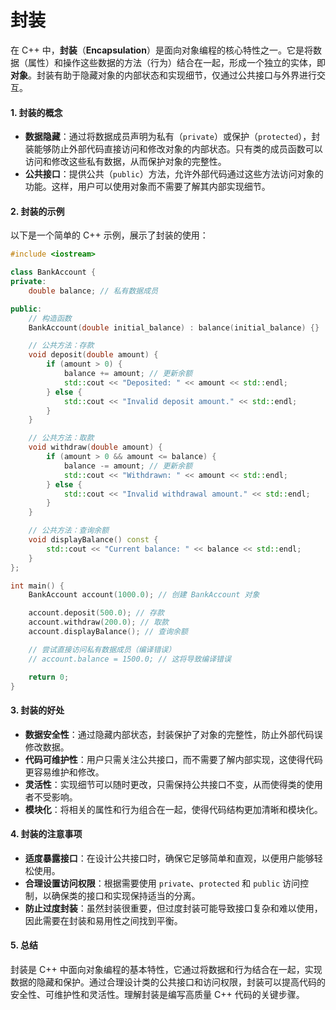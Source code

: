 # 封装

在 C++ 中，**封装**（**Encapsulation**）是面向对象编程的核心特性之一。它是将数据（属性）和操作这些数据的方法（行为）结合在一起，形成一个独立的实体，即**对象**。封装有助于隐藏对象的内部状态和实现细节，仅通过公共接口与外界进行交互。

#### 1. 封装的概念

* **数据隐藏**：通过将数据成员声明为私有（`private`）或保护（`protected`），封装能够防止外部代码直接访问和修改对象的内部状态。只有类的成员函数可以访问和修改这些私有数据，从而保护对象的完整性。
* **公共接口**：提供公共（`public`）方法，允许外部代码通过这些方法访问对象的功能。这样，用户可以使用对象而不需要了解其内部实现细节。

#### 2. 封装的示例

以下是一个简单的 C++ 示例，展示了封装的使用：

```cpp
#include <iostream>

class BankAccount {
private:
    double balance; // 私有数据成员

public:
    // 构造函数
    BankAccount(double initial_balance) : balance(initial_balance) {}

    // 公共方法：存款
    void deposit(double amount) {
        if (amount > 0) {
            balance += amount; // 更新余额
            std::cout << "Deposited: " << amount << std::endl;
        } else {
            std::cout << "Invalid deposit amount." << std::endl;
        }
    }

    // 公共方法：取款
    void withdraw(double amount) {
        if (amount > 0 && amount <= balance) {
            balance -= amount; // 更新余额
            std::cout << "Withdrawn: " << amount << std::endl;
        } else {
            std::cout << "Invalid withdrawal amount." << std::endl;
        }
    }

    // 公共方法：查询余额
    void displayBalance() const {
        std::cout << "Current balance: " << balance << std::endl;
    }
};

int main() {
    BankAccount account(1000.0); // 创建 BankAccount 对象

    account.deposit(500.0); // 存款
    account.withdraw(200.0); // 取款
    account.displayBalance(); // 查询余额

    // 尝试直接访问私有数据成员（编译错误）
    // account.balance = 1500.0; // 这将导致编译错误

    return 0;
}
```

#### 3. 封装的好处

* **数据安全性**：通过隐藏内部状态，封装保护了对象的完整性，防止外部代码误修改数据。
* **代码可维护性**：用户只需关注公共接口，而不需要了解内部实现，这使得代码更容易维护和修改。
* **灵活性**：实现细节可以随时更改，只需保持公共接口不变，从而使得类的使用者不受影响。
* **模块化**：将相关的属性和行为组合在一起，使得代码结构更加清晰和模块化。

#### 4. 封装的注意事项

* **适度暴露接口**：在设计公共接口时，确保它足够简单和直观，以便用户能够轻松使用。
* **合理设置访问权限**：根据需要使用 `private`、`protected` 和 `public` 访问控制，以确保类的接口和实现保持适当的分离。
* **防止过度封装**：虽然封装很重要，但过度封装可能导致接口复杂和难以使用，因此需要在封装和易用性之间找到平衡。

#### 5. 总结

封装是 C++ 中面向对象编程的基本特性，它通过将数据和行为结合在一起，实现数据的隐藏和保护。通过合理设计类的公共接口和访问权限，封装可以提高代码的安全性、可维护性和灵活性。理解封装是编写高质量 C++ 代码的关键步骤。
